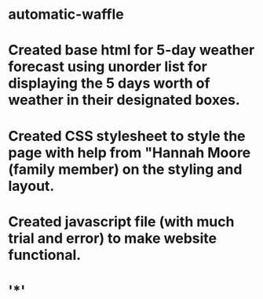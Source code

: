 # automatic-waffle
# Created base html for 5-day weather forecast using unorder list for displaying the 5 days worth of weather in their designated boxes.
# Created CSS stylesheet to style the page with help from "Hannah Moore (family member) on the styling and layout.
# Created javascript file (with much trial and error) to make website functional. 
# '*'
